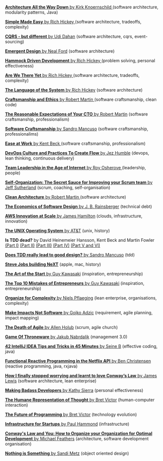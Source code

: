 
[**Architecture All the Way Down** by Kirk Knoernschild ](https://www.parleys.com/tutorial/architecture-all-way-down) (software architecture, modularity patterns, Java)

[**Simple Made Easy** by Rich Hickey ](http://www.infoq.com/presentations/Simple-Made-Easy) (software architecture, tradeoffs, complexity)

[**CQRS - but different** by Udi Dahan](https://vimeo.com/131199089) (software architecture, cqrs, event-sourcing)

[**Emergent Design** by Neal Ford](https://www.youtube.com/watch?v=b9kZpbEyJKk) (software architecture)

[**Hammock Driven Development** by Rich Hickey ](https://www.youtube.com/watch?v=f84n5oFoZBc) (problem solving, personal effectiveness)

[**Are We There Yet** by Rich Hickey ](http://www.infoq.com/presentations/Are-We-There-Yet-Rich-Hickey) (software architecture, tradeoffs, complexity)

[**The Language of the System** by Rich Hickey](https://www.youtube.com/watch?v=ROor6_NGIWU) (software architecture)

[**Craftsmanship and Ethics** by Robert Martin ](http://www.infoq.com/presentations/craftmanship-ethics) (software craftsmanship, clean code)

[**The Reasonable Expectations of Your CTO** by Robert Martin](https://vimeo.com/54025415) (software craftsmanship, professionalism)

[**Software Craftsmanship** by Sandro Mancuso](https://www.youtube.com/watch?v=-czaKO_8jc4) (software craftsmanship, professionalims)

[**Ease at Work** by Kent Beck ](http://www.infoq.com/presentations/self-image) (software craftsmanship, professionalism)

[**DevOps Culture and Practices To Create Flow** by Jez Humble](https://www.youtube.com/watch?v=oX8af9kLhlk) (devops, lean thinking, continuous delivery)

[**Team Leadership in the Age of Internet** by Roy Osherove ](http://www.infoq.com/presentations/Team-Leadership-in-the-Age-of-Internet) (leadership, people)

[**Self-Organization: The Secret Sauce for Improving your Scrum team** by Jeff Sutherland](https://www.youtube.com/watch?v=M1q6b9JI2Wc) (scrum, coaching, self-organisation) 

[**Clean Architecture** by Robert Martin ](https://vimeo.com/43612849) (software architecture)

[**The Economics of Software Design** by J. B. Rainsberger](https://www.youtube.com/watch?v=7HecgbghFTk) (technical debt)

[**AWS Innovation at Scale** by James Hamilton](https://www.youtube.com/watch?v=JIQETrFC_SQ) (clouds, infrastructure, innovation)

[**The UNIX Operating System** by AT&T](https://www.youtube.com/watch?v=tc4ROCJYbm0) (unix, history)

**Is TDD dead?** by David Heinemeier Hansson, Kent Beck and Martin Fowler [(Part I)](https://www.youtube.com/watch?v=z9quxZsLcfo) [(Part II)](https://www.youtube.com/watch?v=JoTB2mcjU7w) [(Part III)](https://www.youtube.com/watch?v=YNw4baDz6WA) [(Part IV)](https://www.youtube.com/watch?v=dGtasFJnUxI) [(Part V and VI)](https://www.youtube.com/watch?v=dGtasFJnUxI)

[**Does TDD really lead to good design?** by Sandro Mancuso](https://www.youtube.com/watch?v=ApsW72JSVJM) (tdd)

[**Steve Jobs building NeXT**](https://www.youtube.com/watch?v=WHsHKzYOV2E) (apple, mac, history)

[**The Art of the Start** by Guy Kawasaki](https://www.youtube.com/watch?v=jSlwuafyUUo) (inspiration, entrepreneurship)

[**The Top 10 Mistakes of Entrepreneurs** by Guy Kawasaki](https://www.youtube.com/watch?v=Oe5c9KK3ZIs) (inspiration, entrepreneurship)

[**Organize for Complexity** by Niels Pflaeging](https://www.youtube.com/watch?v=KhTGpgNz0N8) (lean enterprise, organisations, complexity)

[**Make Impacts Not Software** by Gojko Adzic](https://www.youtube.com/watch?v=GnK_n9Udhhs) (requirement, agile planning, impact mapping)

[**The Death of Agile** by Allen Holub](https://www.youtube.com/watch?v=vSnCeJEka_s) (scrum, agile church)

[**Game Of Throneware** by Jakub Nabrdalik](https://www.youtube.com/watch?v=EAnPP8hCSCQ) (management 3.0)

[**42 IntelliJ IDEA Tips and Tricks in 45 Minutes** by Seine B](https://www.voxxed.com/blog/presentation/presentation-42-intellij-idea-tips-tricks-45-minutes) (effective coding, java)

[**Functional Reactive Programming in the Netflix API** by Ben Christensen](http://www.infoq.com/presentations/Netflix-API-rxjava-hystrix) (reactive programming, java, rxjava)

[**How I finally stopped worrying and learnt to love Conway’s Law** by James Lewis](https://www.youtube.com/watch?v=l1tyfb5we7I) (software architecture, lean enterprise)

[**Making Badass Developers** by Kathy Sierra](https://www.youtube.com/watch?v=FKTxC9pl-WM) (personal effectiveness)

[**The Humane Representation of Thought** by Bret Victor](https://vimeo.com/115154289) (human-computer interaction)

[**The Future of Programming** by Bret Victor](https://www.youtube.com/watch?v=8pTEmbeENF4) (technology evolution)

[**Infrastructure for Startups** by Paul Hammond](https://www.youtube.com/watch?v=FQ09c6Mfyi0) (infrastructure)

[**Conway's Law and You: How to Organize your Organization for Optimal Development** by Michael Feathers](http://www.ustream.tv/recorded/46640252) (architecture, software development organisation)

[**Nothing is Something** by Sandi Metz](https://www.youtube.com/watch?v=OMPfEXIlTVE) (object oriented design)
